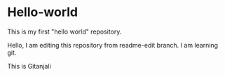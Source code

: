 # Hello-world
This is my first "hello world" repository.

Hello, I am editing this repository from readme-edit branch. I am learning git.

This is Gitanjali
